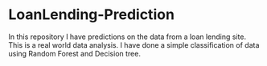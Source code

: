 # LoanLending-Prediction
In this repository I have predictions on the data from a loan lending site. This is a real world data analysis. I have done a simple classification of data using Random Forest and Decision tree.
